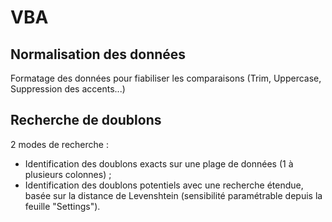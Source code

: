 # VBA

## Normalisation des données
Formatage des données pour fiabiliser les comparaisons (Trim, Uppercase, Suppression des accents...)

## Recherche de doublons
2 modes de recherche :
- Identification des doublons exacts sur une plage de données (1 à plusieurs colonnes) ;
- Identification des doublons potentiels avec une recherche étendue, basée sur la distance de Levenshtein (sensibilité paramétrable depuis la feuille "Settings").
